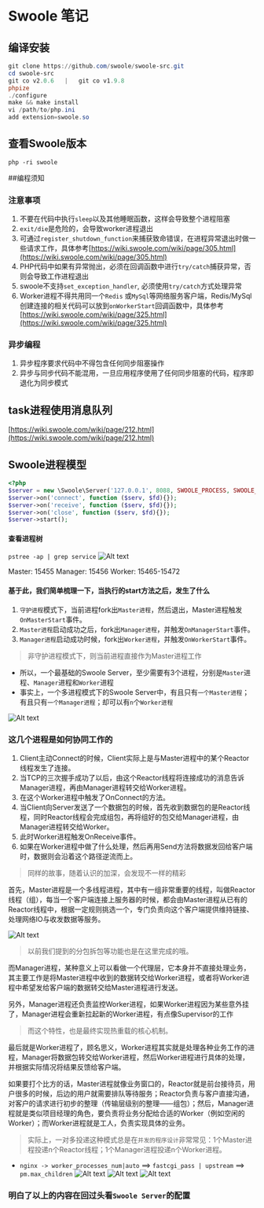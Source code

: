 # Swoole 笔记

## 编译安装
```powershell
git clone https://github.com/swoole/swoole-src.git
cd swoole-src
git co v2.0.6   |   git co v1.9.8
phpize
./configure
make && make install
vi /path/to/php.ini
add extension=swoole.so
```

## 查看Swoole版本
`php -ri swoole`

##编程须知

### 注意事项
1. 不要在代码中执行`sleep`以及其他睡眠函数，这样会导致整个进程阻塞
2. `exit/die`是危险的，会导致worker进程退出
3. 可通过`register_shutdown_function`来捕获致命错误，在进程异常退出时做一些请求工作，具体参考[https://wiki.swoole.com/wiki/page/305.html](https://wiki.swoole.com/wiki/page/305.html)
4. PHP代码中如果有异常抛出，必须在回调函数中进行`try/catch`捕获异常，否则会导致工作进程退出
5. swoole不支持`set_exception_handler`, 必须使用`try/catch`方式处理异常
6. Worker进程不得共用同一个`Redis` 或`MySql`等网络服务客户端，Redis/MySql创建连接的相关代码可以放到`onWorkerStart`回调函数中，具体参考[https://wiki.swoole.com/wiki/page/325.html](https://wiki.swoole.com/wiki/page/325.html)

### 异步编程
1. 异步程序要求代码中不得包含任何同步阻塞操作
2. 异步与同步代码不能混用，一旦应用程序使用了任何同步阻塞的代码，程序即退化为同步模式

## task进程使用消息队列
[https://wiki.swoole.com/wiki/page/212.html](https://wiki.swoole.com/wiki/page/212.html)

## Swoole进程模型
```php
<?php
$server = new \Swoole\Server('127.0.0.1', 8088, SWOOLE_PROCESS, SWOOLE_SOCK_TCP);
$server->on('connect', function ($serv, $fd){});
$server->on('receive', function ($serv, $fd){});
$server->on('close', function ($serv, $fd){});
$server->start();
```

#### 查看进程树
`pstree -ap | grep service`
![Alt text](./1490263779505.png)

Master: 15455
Manager: 15456
Worker: 15465-15472

#### 基于此，我们简单梳理一下，当执行的start方法之后，发生了什么
1. `守护进程`模式下，当前进程fork出`Master进程`，然后退出，Master进程触发`OnMasterStart`事件。
2. `Master进程`启动成功之后，fork出`Manager进程`，并触发`OnManagerStart`事件。
3. `Manager进程`启动成功时候，fork出`Worker进程`，并触发`OnWorkerStart`事件。

> 非守护进程模式下，则当前进程直接作为Master进程工作

- 所以，一个最基础的Swoole Server，至少需要有3个进程，分别是`Master`进程、`Manager`进程和`Worker`进程
- 事实上，一个多进程模式下的Swoole Server中，有且只有`一个Master进程`；有且只有`一个Manager进程`；却可以有`n`个`Worker进程`

![Alt text](./1490267413417.png)

### 这几个进程是如何协同工作的
1. Client主动Connect的时候，Client实际上是与Master进程中的某个Reactor线程发生了连接。
2. 当TCP的三次握手成功了以后，由这个Reactor线程将连接成功的消息告诉Manager进程，再由Manager进程转交给Worker进程。
3. 在这个Worker进程中触发了OnConnect的方法。
4. 当Client向Server发送了一个数据包的时候，首先收到数据包的是Reactor线程，同时Reactor线程会完成组包，再将组好的包交给Manager进程，由Manager进程转交给Worker。
5. 此时Worker进程触发OnReceive事件。
6. 如果在Worker进程中做了什么处理，然后再用Send方法将数据发回给客户端时，数据则会沿着这个路径逆流而上。

> 同样的故事，随着认识的加深，会发现不一样的精彩

首先，Master进程是一个多线程进程，其中有一组非常重要的线程，叫做Reactor线程（组），每当一个客户端连接上服务器的时候，都会由Master进程从已有的Reactor线程中，根据一定规则挑选一个，专门负责向这个客户端提供维持链接、处理网络IO与收发数据等服务。

![Alt text](./1490268413504.png)

> 以前我们提到的分包拆包等功能也是在这里完成的哦。

而Manager进程，某种意义上可以看做一个代理层，它本身并不直接处理业务，其主要工作是将Master进程中收到的数据转交给Worker进程，或者将Worker进程中希望发给客户端的数据转交给Master进程进行发送。

另外，Manager进程还负责监控Worker进程，如果Worker进程因为某些意外挂了，Manager进程会重新拉起新的Worker进程，有点像Supervisor的工作

> 而这个特性，也是最终实现热重载的核心机制。

最后就是Worker进程了，顾名思义，Worker进程其实就是处理各种业务工作的进程，Manager将数据包转交给Worker进程，然后Worker进程进行具体的处理，并根据实际情况将结果反馈给客户端。

如果要打个比方的话，Master进程就像业务窗口的，Reactor就是前台接待员，用户很多的时候，后边的用户就需要排队等待服务；Reactor负责与客户直接沟通，对客户的请求进行初步的整理（传输层级别的整理——组包）；然后，Manager进程就是类似项目经理的角色，要负责将业务分配给合适的Worker（例如空闲的Worker）；而Worker进程就是工人，负责实现具体的业务。

> 实际上，一对多投递这种模式总是在`并发的程序设计`非常常见：1个Master进程投递n个Reactor线程；1个Manager进程投递n个Worker进程。

- `nginx -> worker_processes num|auto`  ==>  `fastcgi_pass | upstream`   ==>  `pm.max_children`
![Alt text](./1490268078395.png)
![Alt text](./1490268098156.png)
![Alt text](./1490268143898.png)


### 明白了以上的内容在回过头看`Swoole Server`的配置
